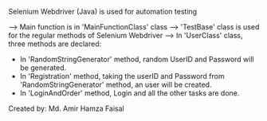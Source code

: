 Selenium Webdriver (Java) is used for automation testing

--> Main function is in 'MainFunctionClass' class
--> 'TestBase' class is used for the regular methods of Selenium Webdriver
--> In 'UserClass' class, three methods are declared:
- In 'RandomStringGenerator' method, random UserID and Password will be generated.
- In 'Registration' method, taking the userID and Password from 'RandomStringGenerator' method, an user will be created.
- In 'LoginAndOrder' method, Login and all the other tasks are done.

Created by: Md. Amir Hamza Faisal
